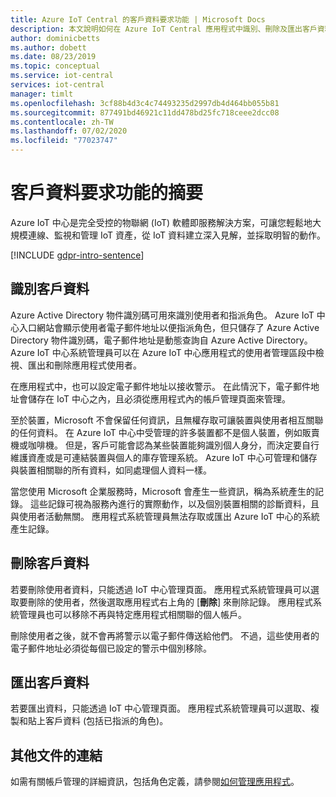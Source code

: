 ```yaml
---
title: Azure IoT Central 的客戶資料要求功能 | Microsoft Docs
description: 本文說明如何在 Azure IoT Central 應用程式中識別、刪除及匯出客戶資料。
author: dominicbetts
ms.author: dobett
ms.date: 08/23/2019
ms.topic: conceptual
ms.service: iot-central
services: iot-central
manager: timlt
ms.openlocfilehash: 3cf88b4d3c4c74493235d2997db4d464bb055b81
ms.sourcegitcommit: 877491bd46921c11dd478bd25fc718ceee2dcc08
ms.contentlocale: zh-TW
ms.lasthandoff: 07/02/2020
ms.locfileid: "77023747"
---
```

# <a name="summary-of-customer-data-request-features"></a>客戶資料要求功能的摘要

Azure IoT 中心是完全受控的物聯網 (IoT) 軟體即服務解決方案，可讓您輕鬆地大規模連線、監視和管理 IoT 資產，從 IoT 資料建立深入見解，並採取明智的動作。

[!INCLUDE [gdpr-intro-sentence](../../../includes/gdpr-intro-sentence.md)]

## <a name="identifying-customer-data"></a>識別客戶資料

Azure Active Directory 物件識別碼可用來識別使用者和指派角色。 Azure IoT 中心入口網站會顯示使用者電子郵件地址以便指派角色，但只儲存了 Azure Active Directory 物件識別碼，電子郵件地址是動態查詢自 Azure Active Directory。 Azure IoT 中心系統管理員可以在 Azure IoT 中心應用程式的使用者管理區段中檢視、匯出和刪除應用程式使用者。

在應用程式中，也可以設定電子郵件地址以接收警示。 在此情況下，電子郵件地址會儲存在 IoT 中心之內，且必須從應用程式內的帳戶管理頁面來管理。

至於裝置，Microsoft 不會保留任何資訊，且無權存取可讓裝置與使用者相互關聯的任何資料。 在 Azure IoT 中心中受管理的許多裝置都不是個人裝置，例如販賣機或咖啡機。 但是，客戶可能會認為某些裝置能夠識別個人身分，而決定要自行維護資產或是可連結裝置與個人的庫存管理系統。 Azure IoT 中心可管理和儲存與裝置相關聯的所有資料，如同處理個人資料一樣。

當您使用 Microsoft 企業服務時，Microsoft 會產生一些資訊，稱為系統產生的記錄。 這些記錄可視為服務內進行的實際動作，以及個別裝置相關的診斷資料，且與使用者活動無關。 應用程式系統管理員無法存取或匯出 Azure IoT 中心的系統產生記錄。

## <a name="deleting-customer-data"></a>刪除客戶資料

若要刪除使用者資料，只能透過 IoT 中心管理頁面。 應用程式系統管理員可以選取要刪除的使用者，然後選取應用程式右上角的 [**刪除**] 來刪除記錄。 應用程式系統管理員也可以移除不再與特定應用程式相關聯的個人帳戶。

刪除使用者之後，就不會再將警示以電子郵件傳送給他們。 不過，這些使用者的電子郵件地址必須從每個已設定的警示中個別移除。

## <a name="exporting-customer-data"></a>匯出客戶資料

若要匯出資料，只能透過 IoT 中心管理頁面。 應用程式系統管理員可以選取、複製和貼上客戶資料 (包括已指派的角色)。

## <a name="links-to-additional-documentation"></a>其他文件的連結

如需有關帳戶管理的詳細資訊，包括角色定義，請參閱[如何管理應用程式](howto-administer.md)。

